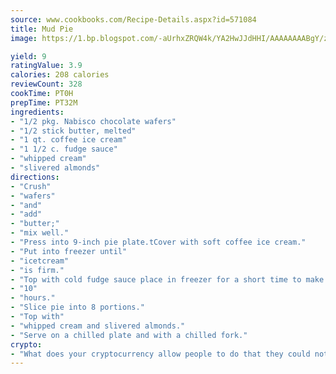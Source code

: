 ```yaml
---
source: www.cookbooks.com/Recipe-Details.aspx?id=571084
title: Mud Pie
image: https://1.bp.blogspot.com/-aUrhxZRQW4k/YA2HwJJdHHI/AAAAAAAABgY/z2R8OXCxqDoBQtRn-q-fHG8g9_G4G1HBwCLcBGAsYHQ/s320/13.png

yield: 9
ratingValue: 3.9
calories: 208 calories
reviewCount: 328
cookTime: PT0H
prepTime: PT32M
ingredients:
- "1/2 pkg. Nabisco chocolate wafers"
- "1/2 stick butter, melted"
- "1 qt. coffee ice cream"
- "1 1/2 c. fudge sauce"
- "whipped cream"
- "slivered almonds"
directions:
- "Crush"
- "wafers"
- "and"
- "add"
- "butter;"
- "mix well."
- "Press into 9-inch pie plate.tCover with soft coffee ice cream."
- "Put into freezer until"
- "icetcream"
- "is firm."
- "Top with cold fudge sauce place in freezer for a short time to make spreading easier. Store in freezer"
- "10"
- "hours."
- "Slice pie into 8 portions."
- "Top with"
- "whipped cream and slivered almonds."
- "Serve on a chilled plate and with a chilled fork."
crypto:
- "What does your cryptocurrency allow people to do that they could not do otherwise, and how does it help them do existing tasks more quickly or cheaply?"
---
```

